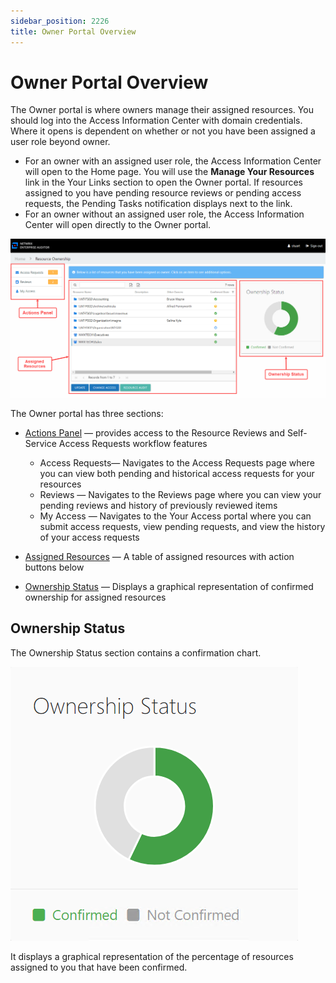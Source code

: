 ```yaml
---
sidebar_position: 2226
title: Owner Portal Overview
---
```


# Owner Portal Overview

The Owner portal is where owners manage their assigned resources. You should log into the Access Information Center with domain credentials. Where it opens is dependent on whether or not you have been assigned a user role beyond owner.

* For an owner with an assigned user role, the Access Information Center will open to the Home page. You will use the **Manage Your Resources** link in the Your Links section to open the Owner portal. If resources assigned to you have pending resource reviews or pending access requests, the Pending Tasks notification displays next to the link.
* For an owner without an assigned user role, the Access Information Center will open directly to the Owner portal.

![Owner Portal interface with 3 sections identified](../../../../../../../static/images/AccessInformationCenter_12.0/Content/Resources/Images/Access/InformationCenter/ResourceOwners/OwnerPortal/Overview.png "Owner Portal interface with 3 sections identified")

The Owner portal has three sections:

* [Actions Panel](ActionsPanel "Actions Panel") — provides access to the Resource Reviews and Self-Service Access Requests workflow features

  * Access Requests— Navigates to the Access Requests page where you can view both pending and historical access requests for your resources
  * Reviews — Navigates to the Reviews page where you can view your pending reviews and history of previously reviewed items
  * My Access — Navigates to the Your Access portal where you can submit access requests, view pending requests, and view the history of your access requests
* [Assigned Resources](AssignedResources "Assigned Resources") — A table of assigned resources with action buttons below
* [Ownership Status](#_Ownership_Status "Ownership Status") — Displays a graphical representation of confirmed ownership for assigned resources

## Ownership Status

The Ownership Status section contains a confirmation chart.

![Ownership Status donut graph](../../../../../../../static/images/AccessInformationCenter_12.0/Content/Resources/Images/Access/InformationCenter/ResourceOwners/OwnerPortal/OwnershipStatus.png "Ownership Status donut graph")

It displays a graphical representation of the percentage of resources assigned to you that have been confirmed.